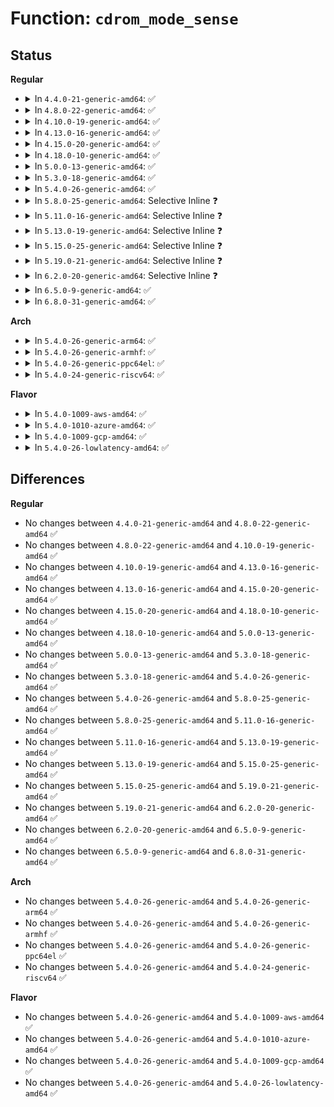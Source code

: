 # Function: <code>cdrom_mode_sense</code>

## Status
<b>Regular</b>
<ul>
<li>
<details>
<summary>In <code>4.4.0-21-generic-amd64</code>: ✅</summary>

```c
int cdrom_mode_sense(struct cdrom_device_info * cdi, struct packet_command * cgc, int page_code, int page_control)
```

```json
{
  "name": "cdrom_mode_sense",
  "collision_type": "Unique Global",
  "inline_type": "No",
  "funcs": [
    {
      "addr": 18446744071585128848,
      "name": "cdrom_mode_sense",
      "external": true,
      "loc": "drivers/cdrom/cdrom.c:1994",
      "file": "drivers/cdrom/cdrom.c",
      "inline": "seen, unknown",
      "caller_inline": [],
      "caller_func": [
        "drivers/cdrom/cdrom.c:cdrom_mrw_probe_pc",
        "drivers/cdrom/cdrom.c:cdrom_mrw_probe_pc",
        "drivers/cdrom/cdrom.c:mo_open_write",
        "drivers/cdrom/cdrom.c:mo_open_write",
        "drivers/cdrom/cdrom.c:mo_open_write",
        "drivers/cdrom/cdrom.c:mmc_ioctl_cdrom_volume",
        "drivers/cdrom/cdrom.c:mmc_ioctl_cdrom_volume",
        "drivers/cdrom/cdrom.c:mmc_ioctl_cdrom_volume"
      ]
    }
  ],
  "symbols": [
    {
      "addr": 18446744071585128848,
      "name": "cdrom_mode_sense",
      "section": ".text",
      "bind": "STB_GLOBAL",
      "size": 61
    }
  ]
}
```
</details>
</li>
<li>
<details>
<summary>In <code>4.8.0-22-generic-amd64</code>: ✅</summary>

```c
int cdrom_mode_sense(struct cdrom_device_info * cdi, struct packet_command * cgc, int page_code, int page_control)
```

```json
{
  "name": "cdrom_mode_sense",
  "collision_type": "Unique Global",
  "inline_type": "No",
  "funcs": [
    {
      "addr": 18446744071585521888,
      "name": "cdrom_mode_sense",
      "external": true,
      "loc": "drivers/cdrom/cdrom.c:1994",
      "file": "drivers/cdrom/cdrom.c",
      "inline": "seen, unknown",
      "caller_inline": [],
      "caller_func": [
        "drivers/cdrom/cdrom.c:mmc_ioctl_cdrom_volume",
        "drivers/cdrom/cdrom.c:mmc_ioctl_cdrom_volume",
        "drivers/cdrom/cdrom.c:mmc_ioctl_cdrom_volume",
        "drivers/cdrom/cdrom.c:mo_open_write",
        "drivers/cdrom/cdrom.c:mo_open_write",
        "drivers/cdrom/cdrom.c:mo_open_write",
        "drivers/cdrom/cdrom.c:cdrom_mrw_probe_pc",
        "drivers/cdrom/cdrom.c:cdrom_mrw_probe_pc"
      ]
    }
  ],
  "symbols": [
    {
      "addr": 18446744071585521888,
      "name": "cdrom_mode_sense",
      "section": ".text",
      "bind": "STB_GLOBAL",
      "size": 61
    }
  ]
}
```
</details>
</li>
<li>
<details>
<summary>In <code>4.10.0-19-generic-amd64</code>: ✅</summary>

```c
int cdrom_mode_sense(struct cdrom_device_info * cdi, struct packet_command * cgc, int page_code, int page_control)
```

```json
{
  "name": "cdrom_mode_sense",
  "collision_type": "Unique Global",
  "inline_type": "No",
  "funcs": [
    {
      "addr": 18446744071585709776,
      "name": "cdrom_mode_sense",
      "external": true,
      "loc": "drivers/cdrom/cdrom.c:1994",
      "file": "drivers/cdrom/cdrom.c",
      "inline": "seen, unknown",
      "caller_inline": [],
      "caller_func": [
        "drivers/cdrom/cdrom.c:mmc_ioctl_cdrom_volume",
        "drivers/cdrom/cdrom.c:mmc_ioctl_cdrom_volume",
        "drivers/cdrom/cdrom.c:mmc_ioctl_cdrom_volume",
        "drivers/cdrom/cdrom.c:mo_open_write",
        "drivers/cdrom/cdrom.c:mo_open_write",
        "drivers/cdrom/cdrom.c:mo_open_write",
        "drivers/cdrom/cdrom.c:cdrom_mrw_probe_pc",
        "drivers/cdrom/cdrom.c:cdrom_mrw_probe_pc"
      ]
    }
  ],
  "symbols": [
    {
      "addr": 18446744071585709776,
      "name": "cdrom_mode_sense",
      "section": ".text",
      "bind": "STB_GLOBAL",
      "size": 61
    }
  ]
}
```
</details>
</li>
<li>
<details>
<summary>In <code>4.13.0-16-generic-amd64</code>: ✅</summary>

```c
int cdrom_mode_sense(struct cdrom_device_info * cdi, struct packet_command * cgc, int page_code, int page_control)
```

```json
{
  "name": "cdrom_mode_sense",
  "collision_type": "Unique Global",
  "inline_type": "No",
  "funcs": [
    {
      "addr": 18446744071585796016,
      "name": "cdrom_mode_sense",
      "external": true,
      "loc": "drivers/cdrom/cdrom.c:1992",
      "file": "drivers/cdrom/cdrom.c",
      "inline": "seen, unknown",
      "caller_inline": [],
      "caller_func": [
        "drivers/cdrom/cdrom.c:mmc_ioctl_cdrom_volume",
        "drivers/cdrom/cdrom.c:mmc_ioctl_cdrom_volume",
        "drivers/cdrom/cdrom.c:mmc_ioctl_cdrom_volume",
        "drivers/cdrom/cdrom.c:mo_open_write",
        "drivers/cdrom/cdrom.c:mo_open_write",
        "drivers/cdrom/cdrom.c:mo_open_write",
        "drivers/cdrom/cdrom.c:cdrom_mrw_probe_pc",
        "drivers/cdrom/cdrom.c:cdrom_mrw_probe_pc"
      ]
    }
  ],
  "symbols": [
    {
      "addr": 18446744071585796016,
      "name": "cdrom_mode_sense",
      "section": ".text",
      "bind": "STB_GLOBAL",
      "size": 56
    }
  ]
}
```
</details>
</li>
<li>
<details>
<summary>In <code>4.15.0-20-generic-amd64</code>: ✅</summary>

```c
int cdrom_mode_sense(struct cdrom_device_info * cdi, struct packet_command * cgc, int page_code, int page_control)
```

```json
{
  "name": "cdrom_mode_sense",
  "collision_type": "Unique Global",
  "inline_type": "No",
  "funcs": [
    {
      "addr": 18446744071586234848,
      "name": "cdrom_mode_sense",
      "external": true,
      "loc": "drivers/cdrom/cdrom.c:1992",
      "file": "drivers/cdrom/cdrom.c",
      "inline": "seen, unknown",
      "caller_inline": [],
      "caller_func": [
        "drivers/cdrom/cdrom.c:mmc_ioctl_cdrom_volume",
        "drivers/cdrom/cdrom.c:mmc_ioctl_cdrom_volume",
        "drivers/cdrom/cdrom.c:mmc_ioctl_cdrom_volume",
        "drivers/cdrom/cdrom.c:mo_open_write",
        "drivers/cdrom/cdrom.c:mo_open_write",
        "drivers/cdrom/cdrom.c:mo_open_write",
        "drivers/cdrom/cdrom.c:cdrom_mrw_probe_pc",
        "drivers/cdrom/cdrom.c:cdrom_mrw_probe_pc"
      ]
    }
  ],
  "symbols": [
    {
      "addr": 18446744071586234848,
      "name": "cdrom_mode_sense",
      "section": ".text",
      "bind": "STB_GLOBAL",
      "size": 61
    }
  ]
}
```
</details>
</li>
<li>
<details>
<summary>In <code>4.18.0-10-generic-amd64</code>: ✅</summary>

```c
int cdrom_mode_sense(struct cdrom_device_info * cdi, struct packet_command * cgc, int page_code, int page_control)
```

```json
{
  "name": "cdrom_mode_sense",
  "collision_type": "Unique Global",
  "inline_type": "No",
  "funcs": [
    {
      "addr": 18446744071586493792,
      "name": "cdrom_mode_sense",
      "external": true,
      "loc": "drivers/cdrom/cdrom.c:1989",
      "file": "drivers/cdrom/cdrom.c",
      "inline": "seen, unknown",
      "caller_inline": [],
      "caller_func": [
        "drivers/cdrom/cdrom.c:mmc_ioctl_cdrom_volume",
        "drivers/cdrom/cdrom.c:mmc_ioctl_cdrom_volume",
        "drivers/cdrom/cdrom.c:mmc_ioctl_cdrom_volume",
        "drivers/cdrom/cdrom.c:mo_open_write",
        "drivers/cdrom/cdrom.c:mo_open_write",
        "drivers/cdrom/cdrom.c:mo_open_write",
        "drivers/cdrom/cdrom.c:cdrom_mrw_probe_pc",
        "drivers/cdrom/cdrom.c:cdrom_mrw_probe_pc"
      ]
    }
  ],
  "symbols": [
    {
      "addr": 18446744071586493792,
      "name": "cdrom_mode_sense",
      "section": ".text",
      "bind": "STB_GLOBAL",
      "size": 64
    }
  ]
}
```
</details>
</li>
<li>
<details>
<summary>In <code>5.0.0-13-generic-amd64</code>: ✅</summary>

```c
int cdrom_mode_sense(struct cdrom_device_info * cdi, struct packet_command * cgc, int page_code, int page_control)
```

```json
{
  "name": "cdrom_mode_sense",
  "collision_type": "Unique Global",
  "inline_type": "No",
  "funcs": [
    {
      "addr": 18446744071586641792,
      "name": "cdrom_mode_sense",
      "external": true,
      "loc": "drivers/cdrom/cdrom.c:1989",
      "file": "drivers/cdrom/cdrom.c",
      "inline": "seen, unknown",
      "caller_inline": [],
      "caller_func": [
        "drivers/cdrom/cdrom.c:mmc_ioctl_cdrom_volume",
        "drivers/cdrom/cdrom.c:mmc_ioctl_cdrom_volume",
        "drivers/cdrom/cdrom.c:mmc_ioctl_cdrom_volume",
        "drivers/cdrom/cdrom.c:mo_open_write",
        "drivers/cdrom/cdrom.c:mo_open_write",
        "drivers/cdrom/cdrom.c:mo_open_write",
        "drivers/cdrom/cdrom.c:cdrom_mrw_probe_pc",
        "drivers/cdrom/cdrom.c:cdrom_mrw_probe_pc"
      ]
    }
  ],
  "symbols": [
    {
      "addr": 18446744071586641792,
      "name": "cdrom_mode_sense",
      "section": ".text",
      "bind": "STB_GLOBAL",
      "size": 64
    }
  ]
}
```
</details>
</li>
<li>
<details>
<summary>In <code>5.3.0-18-generic-amd64</code>: ✅</summary>

```c
int cdrom_mode_sense(struct cdrom_device_info * cdi, struct packet_command * cgc, int page_code, int page_control)
```

```json
{
  "name": "cdrom_mode_sense",
  "collision_type": "Unique Global",
  "inline_type": "No",
  "funcs": [
    {
      "addr": 18446744071586895376,
      "name": "cdrom_mode_sense",
      "external": true,
      "loc": "drivers/cdrom/cdrom.c:1990",
      "file": "drivers/cdrom/cdrom.c",
      "inline": "seen, unknown",
      "caller_inline": [],
      "caller_func": [
        "drivers/cdrom/cdrom.c:mmc_ioctl_cdrom_volume",
        "drivers/cdrom/cdrom.c:mmc_ioctl_cdrom_volume",
        "drivers/cdrom/cdrom.c:mmc_ioctl_cdrom_volume",
        "drivers/cdrom/cdrom.c:mo_open_write",
        "drivers/cdrom/cdrom.c:mo_open_write",
        "drivers/cdrom/cdrom.c:mo_open_write",
        "drivers/cdrom/cdrom.c:cdrom_mrw_probe_pc",
        "drivers/cdrom/cdrom.c:cdrom_mrw_probe_pc"
      ]
    }
  ],
  "symbols": [
    {
      "addr": 18446744071586895376,
      "name": "cdrom_mode_sense",
      "section": ".text",
      "bind": "STB_GLOBAL",
      "size": 64
    }
  ]
}
```
</details>
</li>
<li>
<details>
<summary>In <code>5.4.0-26-generic-amd64</code>: ✅</summary>

```c
int cdrom_mode_sense(struct cdrom_device_info * cdi, struct packet_command * cgc, int page_code, int page_control)
```

```json
{
  "name": "cdrom_mode_sense",
  "collision_type": "Unique Global",
  "inline_type": "No",
  "funcs": [
    {
      "addr": 18446744071587092720,
      "name": "cdrom_mode_sense",
      "external": true,
      "loc": "drivers/cdrom/cdrom.c:1997",
      "file": "drivers/cdrom/cdrom.c",
      "inline": "seen, unknown",
      "caller_inline": [],
      "caller_func": [
        "drivers/cdrom/cdrom.c:mmc_ioctl_cdrom_volume",
        "drivers/cdrom/cdrom.c:mmc_ioctl_cdrom_volume",
        "drivers/cdrom/cdrom.c:mmc_ioctl_cdrom_volume",
        "drivers/cdrom/cdrom.c:mo_open_write",
        "drivers/cdrom/cdrom.c:mo_open_write",
        "drivers/cdrom/cdrom.c:mo_open_write",
        "drivers/cdrom/cdrom.c:cdrom_mrw_probe_pc",
        "drivers/cdrom/cdrom.c:cdrom_mrw_probe_pc"
      ]
    }
  ],
  "symbols": [
    {
      "addr": 18446744071587092720,
      "name": "cdrom_mode_sense",
      "section": ".text",
      "bind": "STB_GLOBAL",
      "size": 64
    }
  ]
}
```
</details>
</li>
<li>
<details>
<summary>In <code>5.8.0-25-generic-amd64</code>: Selective Inline ❓</summary>

```c
int cdrom_mode_sense(struct cdrom_device_info * cdi, struct packet_command * cgc, int page_code, int page_control)
```

```json
{
  "name": "cdrom_mode_sense",
  "collision_type": "Unique Global",
  "inline_type": "Selective",
  "funcs": [
    {
      "addr": 18446744071587952105,
      "name": "cdrom_mode_sense",
      "external": true,
      "loc": "drivers/cdrom/cdrom.c:2000",
      "file": "drivers/cdrom/cdrom.c",
      "inline": "not declared, inlined",
      "caller_inline": [
        "drivers/cdrom/cdrom.c:mo_open_write",
        "drivers/cdrom/cdrom.c:mo_open_write",
        "drivers/cdrom/cdrom.c:mo_open_write",
        "drivers/cdrom/cdrom.c:cdrom_mrw_probe_pc",
        "drivers/cdrom/cdrom.c:cdrom_mrw_probe_pc"
      ],
      "caller_func": [
        "drivers/cdrom/cdrom.c:mmc_ioctl_cdrom_volume",
        "drivers/cdrom/cdrom.c:mmc_ioctl_cdrom_volume",
        "drivers/cdrom/cdrom.c:mmc_ioctl_cdrom_volume"
      ]
    }
  ],
  "symbols": [
    {
      "addr": 18446744071587940144,
      "name": "cdrom_mode_sense",
      "section": ".text",
      "bind": "STB_GLOBAL",
      "size": 64
    }
  ]
}
```
</details>
</li>
<li>
<details>
<summary>In <code>5.11.0-16-generic-amd64</code>: Selective Inline ❓</summary>

```c
int cdrom_mode_sense(struct cdrom_device_info * cdi, struct packet_command * cgc, int page_code, int page_control)
```

```json
{
  "name": "cdrom_mode_sense",
  "collision_type": "Unique Global",
  "inline_type": "Selective",
  "funcs": [
    {
      "addr": 18446744071588012905,
      "name": "cdrom_mode_sense",
      "external": true,
      "loc": "drivers/cdrom/cdrom.c:1983",
      "file": "drivers/cdrom/cdrom.c",
      "inline": "not declared, inlined",
      "caller_inline": [
        "drivers/cdrom/cdrom.c:mo_open_write",
        "drivers/cdrom/cdrom.c:mo_open_write",
        "drivers/cdrom/cdrom.c:mo_open_write",
        "drivers/cdrom/cdrom.c:cdrom_mrw_probe_pc",
        "drivers/cdrom/cdrom.c:cdrom_mrw_probe_pc"
      ],
      "caller_func": [
        "drivers/cdrom/cdrom.c:mmc_ioctl_cdrom_volume",
        "drivers/cdrom/cdrom.c:mmc_ioctl_cdrom_volume",
        "drivers/cdrom/cdrom.c:mmc_ioctl_cdrom_volume"
      ]
    }
  ],
  "symbols": [
    {
      "addr": 18446744071588000624,
      "name": "cdrom_mode_sense",
      "section": ".text",
      "bind": "STB_GLOBAL",
      "size": 64
    }
  ]
}
```
</details>
</li>
<li>
<details>
<summary>In <code>5.13.0-19-generic-amd64</code>: Selective Inline ❓</summary>

```c
int cdrom_mode_sense(struct cdrom_device_info * cdi, struct packet_command * cgc, int page_code, int page_control)
```

```json
{
  "name": "cdrom_mode_sense",
  "collision_type": "Unique Global",
  "inline_type": "Selective",
  "funcs": [
    {
      "addr": 18446744071587892761,
      "name": "cdrom_mode_sense",
      "external": true,
      "loc": "drivers/cdrom/cdrom.c:1983",
      "file": "drivers/cdrom/cdrom.c",
      "inline": "not declared, inlined",
      "caller_inline": [
        "drivers/cdrom/cdrom.c:mo_open_write",
        "drivers/cdrom/cdrom.c:mo_open_write",
        "drivers/cdrom/cdrom.c:mo_open_write",
        "drivers/cdrom/cdrom.c:cdrom_mrw_probe_pc",
        "drivers/cdrom/cdrom.c:cdrom_mrw_probe_pc"
      ],
      "caller_func": [
        "drivers/cdrom/cdrom.c:mmc_ioctl_cdrom_volume",
        "drivers/cdrom/cdrom.c:mmc_ioctl_cdrom_volume",
        "drivers/cdrom/cdrom.c:mmc_ioctl_cdrom_volume"
      ]
    }
  ],
  "symbols": [
    {
      "addr": 18446744071587881952,
      "name": "cdrom_mode_sense",
      "section": ".text",
      "bind": "STB_GLOBAL",
      "size": 68
    }
  ]
}
```
</details>
</li>
<li>
<details>
<summary>In <code>5.15.0-25-generic-amd64</code>: Selective Inline ❓</summary>

```c
int cdrom_mode_sense(struct cdrom_device_info * cdi, struct packet_command * cgc, int page_code, int page_control)
```

```json
{
  "name": "cdrom_mode_sense",
  "collision_type": "Unique Global",
  "inline_type": "Selective",
  "funcs": [
    {
      "addr": 18446744071588501097,
      "name": "cdrom_mode_sense",
      "external": true,
      "loc": "drivers/cdrom/cdrom.c:1983",
      "file": "drivers/cdrom/cdrom.c",
      "inline": "not declared, inlined",
      "caller_inline": [
        "drivers/cdrom/cdrom.c:mo_open_write",
        "drivers/cdrom/cdrom.c:mo_open_write",
        "drivers/cdrom/cdrom.c:mo_open_write",
        "drivers/cdrom/cdrom.c:cdrom_mrw_probe_pc",
        "drivers/cdrom/cdrom.c:cdrom_mrw_probe_pc"
      ],
      "caller_func": [
        "drivers/cdrom/cdrom.c:mmc_ioctl_cdrom_volume",
        "drivers/cdrom/cdrom.c:mmc_ioctl_cdrom_volume",
        "drivers/cdrom/cdrom.c:mmc_ioctl_cdrom_volume"
      ]
    }
  ],
  "symbols": [
    {
      "addr": 18446744071588484816,
      "name": "cdrom_mode_sense",
      "section": ".text",
      "bind": "STB_GLOBAL",
      "size": 68
    }
  ]
}
```
</details>
</li>
<li>
<details>
<summary>In <code>5.19.0-21-generic-amd64</code>: Selective Inline ❓</summary>

```c
int cdrom_mode_sense(struct cdrom_device_info * cdi, struct packet_command * cgc, int page_code, int page_control)
```

```json
{
  "name": "cdrom_mode_sense",
  "collision_type": "Unique Global",
  "inline_type": "Selective",
  "funcs": [
    {
      "addr": 18446744071589908054,
      "name": "cdrom_mode_sense",
      "external": true,
      "loc": "drivers/cdrom/cdrom.c:1985",
      "file": "drivers/cdrom/cdrom.c",
      "inline": "not declared, inlined",
      "caller_inline": [
        "drivers/cdrom/cdrom.c:mo_open_write",
        "drivers/cdrom/cdrom.c:cdrom_mrw_probe_pc"
      ],
      "caller_func": [
        "drivers/cdrom/cdrom.c:mmc_ioctl_cdrom_volume",
        "drivers/cdrom/cdrom.c:mmc_ioctl_cdrom_volume",
        "drivers/cdrom/cdrom.c:mmc_ioctl_cdrom_volume",
        "drivers/cdrom/cdrom.c:mo_open_write",
        "drivers/cdrom/cdrom.c:mo_open_write",
        "drivers/cdrom/cdrom.c:cdrom_mrw_probe_pc"
      ]
    }
  ],
  "symbols": [
    {
      "addr": 18446744071589890080,
      "name": "cdrom_mode_sense",
      "section": ".text",
      "bind": "STB_GLOBAL",
      "size": 79
    }
  ]
}
```
</details>
</li>
<li>
<details>
<summary>In <code>6.2.0-20-generic-amd64</code>: Selective Inline ❓</summary>

```c
int cdrom_mode_sense(struct cdrom_device_info * cdi, struct packet_command * cgc, int page_code, int page_control)
```

```json
{
  "name": "cdrom_mode_sense",
  "collision_type": "Unique Global",
  "inline_type": "Selective",
  "funcs": [
    {
      "addr": 18446744071591486100,
      "name": "cdrom_mode_sense",
      "external": true,
      "loc": "drivers/cdrom/cdrom.c:1985",
      "file": "drivers/cdrom/cdrom.c",
      "inline": "not declared, inlined",
      "caller_inline": [
        "drivers/cdrom/cdrom.c:mo_open_write",
        "drivers/cdrom/cdrom.c:cdrom_mrw_probe_pc"
      ],
      "caller_func": [
        "drivers/cdrom/cdrom.c:mmc_ioctl_cdrom_volume",
        "drivers/cdrom/cdrom.c:mmc_ioctl_cdrom_volume",
        "drivers/cdrom/cdrom.c:mmc_ioctl_cdrom_volume",
        "drivers/cdrom/cdrom.c:mo_open_write",
        "drivers/cdrom/cdrom.c:mo_open_write",
        "drivers/cdrom/cdrom.c:cdrom_mrw_probe_pc"
      ]
    }
  ],
  "symbols": [
    {
      "addr": 18446744071591466544,
      "name": "cdrom_mode_sense",
      "section": ".text",
      "bind": "STB_GLOBAL",
      "size": 79
    }
  ]
}
```
</details>
</li>
<li>
<details>
<summary>In <code>6.5.0-9-generic-amd64</code>: ✅</summary>

```c
int cdrom_mode_sense(struct cdrom_device_info * cdi, struct packet_command * cgc, int page_code, int page_control)
```

```json
{
  "name": "cdrom_mode_sense",
  "collision_type": "Unique Global",
  "inline_type": "No",
  "funcs": [
    {
      "addr": 18446744071591887696,
      "name": "cdrom_mode_sense",
      "external": true,
      "loc": "drivers/cdrom/cdrom.c:1968",
      "file": "drivers/cdrom/cdrom.c",
      "inline": "seen, unknown",
      "caller_inline": [],
      "caller_func": [
        "drivers/cdrom/cdrom.c:mmc_ioctl_cdrom_volume",
        "drivers/cdrom/cdrom.c:mmc_ioctl_cdrom_volume",
        "drivers/cdrom/cdrom.c:mmc_ioctl_cdrom_volume",
        "drivers/cdrom/cdrom.c:mo_open_write",
        "drivers/cdrom/cdrom.c:mo_open_write",
        "drivers/cdrom/cdrom.c:mo_open_write",
        "drivers/cdrom/cdrom.c:cdrom_mrw_probe_pc",
        "drivers/cdrom/cdrom.c:cdrom_mrw_probe_pc"
      ]
    }
  ],
  "symbols": [
    {
      "addr": 18446744071591887696,
      "name": "cdrom_mode_sense",
      "section": ".text",
      "bind": "STB_GLOBAL",
      "size": 79
    }
  ]
}
```
</details>
</li>
<li>
<details>
<summary>In <code>6.8.0-31-generic-amd64</code>: ✅</summary>

```c
int cdrom_mode_sense(struct cdrom_device_info * cdi, struct packet_command * cgc, int page_code, int page_control)
```

```json
{
  "name": "cdrom_mode_sense",
  "collision_type": "Unique Global",
  "inline_type": "No",
  "funcs": [
    {
      "addr": 18446744071592627200,
      "name": "cdrom_mode_sense",
      "external": true,
      "loc": "drivers/cdrom/cdrom.c:1968",
      "file": "drivers/cdrom/cdrom.c",
      "inline": "seen, unknown",
      "caller_inline": [],
      "caller_func": [
        "drivers/cdrom/cdrom.c:mmc_ioctl_cdrom_volume",
        "drivers/cdrom/cdrom.c:mmc_ioctl_cdrom_volume",
        "drivers/cdrom/cdrom.c:mmc_ioctl_cdrom_volume",
        "drivers/cdrom/cdrom.c:mo_open_write",
        "drivers/cdrom/cdrom.c:mo_open_write",
        "drivers/cdrom/cdrom.c:mo_open_write",
        "drivers/cdrom/cdrom.c:cdrom_mrw_probe_pc",
        "drivers/cdrom/cdrom.c:cdrom_mrw_probe_pc"
      ]
    }
  ],
  "symbols": [
    {
      "addr": 18446744071592627200,
      "name": "cdrom_mode_sense",
      "section": ".text",
      "bind": "STB_GLOBAL",
      "size": 79
    }
  ]
}
```
</details>
</li>
</ul>
<b>Arch</b>
<ul>
<li>
<details>
<summary>In <code>5.4.0-26-generic-arm64</code>: ✅</summary>

```c
int cdrom_mode_sense(struct cdrom_device_info * cdi, struct packet_command * cgc, int page_code, int page_control)
```

```json
{
  "name": "cdrom_mode_sense",
  "collision_type": "Unique Global",
  "inline_type": "No",
  "funcs": [
    {
      "addr": 18446603336500162200,
      "name": "cdrom_mode_sense",
      "external": true,
      "loc": "drivers/cdrom/cdrom.c:1997",
      "file": "drivers/cdrom/cdrom.c",
      "inline": "seen, unknown",
      "caller_inline": [],
      "caller_func": [
        "drivers/cdrom/cdrom.c:mmc_ioctl_cdrom_volume",
        "drivers/cdrom/cdrom.c:mmc_ioctl_cdrom_volume",
        "drivers/cdrom/cdrom.c:mmc_ioctl_cdrom_volume",
        "drivers/cdrom/cdrom.c:mo_open_write",
        "drivers/cdrom/cdrom.c:mo_open_write",
        "drivers/cdrom/cdrom.c:mo_open_write",
        "drivers/cdrom/cdrom.c:cdrom_mrw_probe_pc",
        "drivers/cdrom/cdrom.c:cdrom_mrw_probe_pc"
      ]
    }
  ],
  "symbols": [
    {
      "addr": 18446603336500162200,
      "name": "cdrom_mode_sense",
      "section": ".text",
      "bind": "STB_GLOBAL",
      "size": 120
    }
  ]
}
```
</details>
</li>
<li>
<details>
<summary>In <code>5.4.0-26-generic-armhf</code>: ✅</summary>

```c
int cdrom_mode_sense(struct cdrom_device_info * cdi, struct packet_command * cgc, int page_code, int page_control)
```

```json
{
  "name": "cdrom_mode_sense",
  "collision_type": "Unique Global",
  "inline_type": "No",
  "funcs": [
    {
      "addr": 3232639684,
      "name": "cdrom_mode_sense",
      "external": true,
      "loc": "drivers/cdrom/cdrom.c:1997",
      "file": "drivers/cdrom/cdrom.c",
      "inline": "seen, unknown",
      "caller_inline": [],
      "caller_func": [
        "drivers/cdrom/cdrom.c:mmc_ioctl_cdrom_volume",
        "drivers/cdrom/cdrom.c:mmc_ioctl_cdrom_volume",
        "drivers/cdrom/cdrom.c:mmc_ioctl_cdrom_volume",
        "drivers/cdrom/cdrom.c:mo_open_write",
        "drivers/cdrom/cdrom.c:mo_open_write",
        "drivers/cdrom/cdrom.c:mo_open_write",
        "drivers/cdrom/cdrom.c:cdrom_mrw_open_write",
        "drivers/cdrom/cdrom.c:cdrom_mrw_probe_pc",
        "drivers/cdrom/cdrom.c:cdrom_mrw_probe_pc"
      ]
    }
  ],
  "symbols": [
    {
      "addr": 3232639684,
      "name": "cdrom_mode_sense",
      "section": ".text",
      "bind": "STB_GLOBAL",
      "size": 92
    }
  ]
}
```
</details>
</li>
<li>
<details>
<summary>In <code>5.4.0-26-generic-ppc64el</code>: ✅</summary>

```c
int cdrom_mode_sense(struct cdrom_device_info * cdi, struct packet_command * cgc, int page_code, int page_control)
```

```json
{
  "name": "cdrom_mode_sense",
  "collision_type": "Unique Global",
  "inline_type": "No",
  "funcs": [
    {
      "addr": 13835058055293438720,
      "name": "cdrom_mode_sense",
      "external": true,
      "loc": "drivers/cdrom/cdrom.c:1997",
      "file": "drivers/cdrom/cdrom.c",
      "inline": "seen, unknown",
      "caller_inline": [],
      "caller_func": [
        "drivers/cdrom/cdrom.c:mmc_ioctl_cdrom_volume",
        "drivers/cdrom/cdrom.c:mmc_ioctl_cdrom_volume",
        "drivers/cdrom/cdrom.c:mmc_ioctl_cdrom_volume",
        "drivers/cdrom/cdrom.c:mo_open_write",
        "drivers/cdrom/cdrom.c:mo_open_write",
        "drivers/cdrom/cdrom.c:mo_open_write",
        "drivers/cdrom/cdrom.c:cdrom_mrw_probe_pc",
        "drivers/cdrom/cdrom.c:cdrom_mrw_probe_pc"
      ]
    }
  ],
  "symbols": [
    {
      "addr": 13835058055293438720,
      "name": "cdrom_mode_sense",
      "section": ".text",
      "bind": "STB_GLOBAL",
      "size": 120
    }
  ]
}
```
</details>
</li>
<li>
<details>
<summary>In <code>5.4.0-24-generic-riscv64</code>: ✅</summary>

```c
int cdrom_mode_sense(struct cdrom_device_info * cdi, struct packet_command * cgc, int page_code, int page_control)
```

```json
{
  "name": "cdrom_mode_sense",
  "collision_type": "Unique Global",
  "inline_type": "No",
  "funcs": [
    {
      "addr": 18446743936277092840,
      "name": "cdrom_mode_sense",
      "external": true,
      "loc": "drivers/cdrom/cdrom.c:1997",
      "file": "drivers/cdrom/cdrom.c",
      "inline": "seen, unknown",
      "caller_inline": [],
      "caller_func": [
        "drivers/cdrom/cdrom.c:mmc_ioctl_cdrom_volume",
        "drivers/cdrom/cdrom.c:mmc_ioctl_cdrom_volume",
        "drivers/cdrom/cdrom.c:mmc_ioctl_cdrom_volume",
        "drivers/cdrom/cdrom.c:mo_open_write",
        "drivers/cdrom/cdrom.c:mo_open_write",
        "drivers/cdrom/cdrom.c:mo_open_write",
        "drivers/cdrom/cdrom.c:cdrom_mrw_probe_pc",
        "drivers/cdrom/cdrom.c:cdrom_mrw_probe_pc"
      ]
    }
  ],
  "symbols": [
    {
      "addr": 18446743936277092840,
      "name": "cdrom_mode_sense",
      "section": ".text",
      "bind": "STB_GLOBAL",
      "size": 134
    }
  ]
}
```
</details>
</li>
</ul>
<b>Flavor</b>
<ul>
<li>
<details>
<summary>In <code>5.4.0-1009-aws-amd64</code>: ✅</summary>

```c
int cdrom_mode_sense(struct cdrom_device_info * cdi, struct packet_command * cgc, int page_code, int page_control)
```

```json
{
  "name": "cdrom_mode_sense",
  "collision_type": "Unique Global",
  "inline_type": "No",
  "funcs": [
    {
      "addr": 18446744071586798800,
      "name": "cdrom_mode_sense",
      "external": true,
      "loc": "drivers/cdrom/cdrom.c:1997",
      "file": "drivers/cdrom/cdrom.c",
      "inline": "seen, unknown",
      "caller_inline": [],
      "caller_func": [
        "drivers/cdrom/cdrom.c:mmc_ioctl_cdrom_volume",
        "drivers/cdrom/cdrom.c:mmc_ioctl_cdrom_volume",
        "drivers/cdrom/cdrom.c:mmc_ioctl_cdrom_volume",
        "drivers/cdrom/cdrom.c:mo_open_write",
        "drivers/cdrom/cdrom.c:mo_open_write",
        "drivers/cdrom/cdrom.c:mo_open_write",
        "drivers/cdrom/cdrom.c:cdrom_mrw_probe_pc",
        "drivers/cdrom/cdrom.c:cdrom_mrw_probe_pc"
      ]
    }
  ],
  "symbols": [
    {
      "addr": 18446744071586798800,
      "name": "cdrom_mode_sense",
      "section": ".text",
      "bind": "STB_GLOBAL",
      "size": 64
    }
  ]
}
```
</details>
</li>
<li>
<details>
<summary>In <code>5.4.0-1010-azure-amd64</code>: ✅</summary>

```c
int cdrom_mode_sense(struct cdrom_device_info * cdi, struct packet_command * cgc, int page_code, int page_control)
```

```json
{
  "name": "cdrom_mode_sense",
  "collision_type": "Unique Global",
  "inline_type": "No",
  "funcs": [
    {
      "addr": 18446744071586740640,
      "name": "cdrom_mode_sense",
      "external": true,
      "loc": "drivers/cdrom/cdrom.c:1997",
      "file": "drivers/cdrom/cdrom.c",
      "inline": "seen, unknown",
      "caller_inline": [],
      "caller_func": [
        "drivers/cdrom/cdrom.c:mmc_ioctl_cdrom_volume",
        "drivers/cdrom/cdrom.c:mmc_ioctl_cdrom_volume",
        "drivers/cdrom/cdrom.c:mmc_ioctl_cdrom_volume",
        "drivers/cdrom/cdrom.c:mo_open_write",
        "drivers/cdrom/cdrom.c:mo_open_write",
        "drivers/cdrom/cdrom.c:mo_open_write",
        "drivers/cdrom/cdrom.c:cdrom_mrw_probe_pc",
        "drivers/cdrom/cdrom.c:cdrom_mrw_probe_pc"
      ]
    }
  ],
  "symbols": [
    {
      "addr": 18446744071586740640,
      "name": "cdrom_mode_sense",
      "section": ".text",
      "bind": "STB_GLOBAL",
      "size": 64
    }
  ]
}
```
</details>
</li>
<li>
<details>
<summary>In <code>5.4.0-1009-gcp-amd64</code>: ✅</summary>

```c
int cdrom_mode_sense(struct cdrom_device_info * cdi, struct packet_command * cgc, int page_code, int page_control)
```

```json
{
  "name": "cdrom_mode_sense",
  "collision_type": "Unique Global",
  "inline_type": "No",
  "funcs": [
    {
      "addr": 18446744071587047280,
      "name": "cdrom_mode_sense",
      "external": true,
      "loc": "drivers/cdrom/cdrom.c:1997",
      "file": "drivers/cdrom/cdrom.c",
      "inline": "seen, unknown",
      "caller_inline": [],
      "caller_func": [
        "drivers/cdrom/cdrom.c:mmc_ioctl_cdrom_volume",
        "drivers/cdrom/cdrom.c:mmc_ioctl_cdrom_volume",
        "drivers/cdrom/cdrom.c:mmc_ioctl_cdrom_volume",
        "drivers/cdrom/cdrom.c:mo_open_write",
        "drivers/cdrom/cdrom.c:mo_open_write",
        "drivers/cdrom/cdrom.c:mo_open_write",
        "drivers/cdrom/cdrom.c:cdrom_mrw_probe_pc",
        "drivers/cdrom/cdrom.c:cdrom_mrw_probe_pc"
      ]
    }
  ],
  "symbols": [
    {
      "addr": 18446744071587047280,
      "name": "cdrom_mode_sense",
      "section": ".text",
      "bind": "STB_GLOBAL",
      "size": 64
    }
  ]
}
```
</details>
</li>
<li>
<details>
<summary>In <code>5.4.0-26-lowlatency-amd64</code>: ✅</summary>

```c
int cdrom_mode_sense(struct cdrom_device_info * cdi, struct packet_command * cgc, int page_code, int page_control)
```

```json
{
  "name": "cdrom_mode_sense",
  "collision_type": "Unique Global",
  "inline_type": "No",
  "funcs": [
    {
      "addr": 18446744071587154448,
      "name": "cdrom_mode_sense",
      "external": true,
      "loc": "drivers/cdrom/cdrom.c:1997",
      "file": "drivers/cdrom/cdrom.c",
      "inline": "seen, unknown",
      "caller_inline": [],
      "caller_func": [
        "drivers/cdrom/cdrom.c:mmc_ioctl_cdrom_volume",
        "drivers/cdrom/cdrom.c:mmc_ioctl_cdrom_volume",
        "drivers/cdrom/cdrom.c:mmc_ioctl_cdrom_volume",
        "drivers/cdrom/cdrom.c:mo_open_write",
        "drivers/cdrom/cdrom.c:mo_open_write",
        "drivers/cdrom/cdrom.c:mo_open_write",
        "drivers/cdrom/cdrom.c:cdrom_mrw_probe_pc",
        "drivers/cdrom/cdrom.c:cdrom_mrw_probe_pc"
      ]
    }
  ],
  "symbols": [
    {
      "addr": 18446744071587154448,
      "name": "cdrom_mode_sense",
      "section": ".text",
      "bind": "STB_GLOBAL",
      "size": 64
    }
  ]
}
```
</details>
</li>
</ul>

## Differences
<b>Regular</b>
<ul>
<li>
No changes between <code>4.4.0-21-generic-amd64</code> and <code>4.8.0-22-generic-amd64</code> ✅
</li>
<li>
No changes between <code>4.8.0-22-generic-amd64</code> and <code>4.10.0-19-generic-amd64</code> ✅
</li>
<li>
No changes between <code>4.10.0-19-generic-amd64</code> and <code>4.13.0-16-generic-amd64</code> ✅
</li>
<li>
No changes between <code>4.13.0-16-generic-amd64</code> and <code>4.15.0-20-generic-amd64</code> ✅
</li>
<li>
No changes between <code>4.15.0-20-generic-amd64</code> and <code>4.18.0-10-generic-amd64</code> ✅
</li>
<li>
No changes between <code>4.18.0-10-generic-amd64</code> and <code>5.0.0-13-generic-amd64</code> ✅
</li>
<li>
No changes between <code>5.0.0-13-generic-amd64</code> and <code>5.3.0-18-generic-amd64</code> ✅
</li>
<li>
No changes between <code>5.3.0-18-generic-amd64</code> and <code>5.4.0-26-generic-amd64</code> ✅
</li>
<li>
No changes between <code>5.4.0-26-generic-amd64</code> and <code>5.8.0-25-generic-amd64</code> ✅
</li>
<li>
No changes between <code>5.8.0-25-generic-amd64</code> and <code>5.11.0-16-generic-amd64</code> ✅
</li>
<li>
No changes between <code>5.11.0-16-generic-amd64</code> and <code>5.13.0-19-generic-amd64</code> ✅
</li>
<li>
No changes between <code>5.13.0-19-generic-amd64</code> and <code>5.15.0-25-generic-amd64</code> ✅
</li>
<li>
No changes between <code>5.15.0-25-generic-amd64</code> and <code>5.19.0-21-generic-amd64</code> ✅
</li>
<li>
No changes between <code>5.19.0-21-generic-amd64</code> and <code>6.2.0-20-generic-amd64</code> ✅
</li>
<li>
No changes between <code>6.2.0-20-generic-amd64</code> and <code>6.5.0-9-generic-amd64</code> ✅
</li>
<li>
No changes between <code>6.5.0-9-generic-amd64</code> and <code>6.8.0-31-generic-amd64</code> ✅
</li>
</ul>
<b>Arch</b>
<ul>
<li>
No changes between <code>5.4.0-26-generic-amd64</code> and <code>5.4.0-26-generic-arm64</code> ✅
</li>
<li>
No changes between <code>5.4.0-26-generic-amd64</code> and <code>5.4.0-26-generic-armhf</code> ✅
</li>
<li>
No changes between <code>5.4.0-26-generic-amd64</code> and <code>5.4.0-26-generic-ppc64el</code> ✅
</li>
<li>
No changes between <code>5.4.0-26-generic-amd64</code> and <code>5.4.0-24-generic-riscv64</code> ✅
</li>
</ul>
<b>Flavor</b>
<ul>
<li>
No changes between <code>5.4.0-26-generic-amd64</code> and <code>5.4.0-1009-aws-amd64</code> ✅
</li>
<li>
No changes between <code>5.4.0-26-generic-amd64</code> and <code>5.4.0-1010-azure-amd64</code> ✅
</li>
<li>
No changes between <code>5.4.0-26-generic-amd64</code> and <code>5.4.0-1009-gcp-amd64</code> ✅
</li>
<li>
No changes between <code>5.4.0-26-generic-amd64</code> and <code>5.4.0-26-lowlatency-amd64</code> ✅
</li>
</ul>
